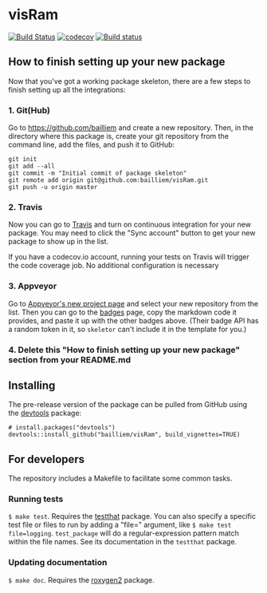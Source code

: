 # visRam

[![Build Status](https://travis-ci.org/bailliem/visRam.png?branch=master)](https://travis-ci.org/bailliem/visRam)  [![codecov](https://codecov.io/gh/bailliem/visRam/branch/master/graph/badge.svg)](https://codecov.io/gh/bailliem/visRam)
[![Build status](https://ci.appveyor.com/api/projects/status/ujnwcm2i8fndvvmd?svg=true)](https://ci.appveyor.com/project/bailliem/visram)

## How to finish setting up your new package

Now that you've got a working package skeleton, there are a few steps to finish setting up all the integrations:

### 1. Git(Hub)

Go to https://github.com/bailliem and create a new repository. Then, in the directory where this package is, create your git repository from the command line, add the files, and push it to GitHub:

    git init
    git add --all
    git commit -m "Initial commit of package skeleton"
    git remote add origin git@github.com:bailliem/visRam.git
    git push -u origin master

### 2. Travis

Now you can go to [Travis](https://travis-ci.org/profile/bailliem) and turn on continuous integration for your new package. You may need to click the "Sync account" button to get your new package to show up in the list.

If you have a codecov.io account, running your tests on Travis will trigger the code coverage job. No additional configuration is necessary

### 3. Appveyor

Go to [Appveyor's new project page](https://ci.appveyor.com/projects/new) and select your new repository from the list. Then you can go to the [badges](https://ci.appveyor.com/project/bailliem/visRam/settings/badges) page, copy the markdown code it provides, and paste it up with the other badges above. (Their badge API has a random token in it, so `skeletor` can't include it in the template for you.)

### 4. Delete this "How to finish setting up your new package" section from your README.md

## Installing

<!-- If you're putting `visRam` on CRAN, it can be installed with

    install.packages("visRam") -->

The pre-release version of the package can be pulled from GitHub using the [devtools](https://github.com/hadley/devtools) package:

    # install.packages("devtools")
    devtools::install_github("bailliem/visRam", build_vignettes=TRUE)

## For developers

The repository includes a Makefile to facilitate some common tasks.

### Running tests

`$ make test`. Requires the [testthat](https://github.com/hadley/testthat) package. You can also specify a specific test file or files to run by adding a "file=" argument, like `$ make test file=logging`. `test_package` will do a regular-expression pattern match within the file names. See its documentation in the `testthat` package.

### Updating documentation

`$ make doc`. Requires the [roxygen2](https://github.com/klutometis/roxygen) package.

